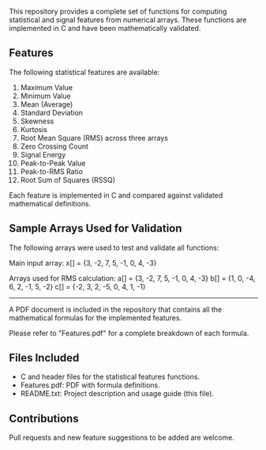 This repository provides a complete set of functions for computing statistical and signal features from numerical arrays. These functions are implemented in C and have been mathematically validated.

Features
--------------------

The following statistical features are available:

1. Maximum Value
2. Minimum Value
3. Mean (Average)
4. Standard Deviation
5. Skewness
6. Kurtosis
7. Root Mean Square (RMS) across three arrays
8. Zero Crossing Count
9. Signal Energy
10. Peak-to-Peak Value
11. Peak-to-RMS Ratio
12. Root Sum of Squares (RSSQ)

Each feature is implemented in C and compared against validated mathematical definitions.

Sample Arrays Used for Validation
------------------------------

The following arrays were used to test and validate all functions:

Main input array:
  x[] = {3, -2, 7, 5, -1, 0, 4, -3}

Arrays used for RMS calculation:
  a[] = {3, -2, 7, 5, -1, 0, 4, -3}
  b[] = {1, 0, -4, 6, 2, -1, 5, -2}
  c[] = {-2, 3, 2, -5, 0, 4, 1, -1}

----------------------

A PDF document is included in the repository that contains all the mathematical formulas for the implemented features.

Please refer to "Features.pdf" for a complete breakdown of each formula.

Files Included
--------------
- C and header files for the statistical features functions.
- Features.pdf: PDF with formula definitions.
- README.txt: Project description and usage guide (this file).

Contributions
-------------

Pull requests and new feature suggestions to be added are welcome.
